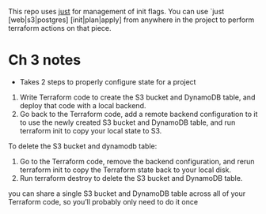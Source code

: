 This repo uses [just](https://github.com/casey/just) for management of init flags.  You can use `just [web|s3|postgres] [init|plan|apply] from anywhere in the project to perform terraform actions on that piece.

# Ch 3 notes
- Takes 2 steps to properly configure state for a project
1. Write Terraform code to create the S3 bucket and DynamoDB table, and deploy that code with a local backend.
2. Go back to the Terraform code, add a remote backend configuration to it to use the newly created S3 bucket and DynamoDB table, and run terraform init to copy your local state to S3.

To delete the S3 bucket and dynamodb table:
1. Go to the Terraform code, remove the backend configuration, and rerun terraform init to copy the Terraform state back to your local disk.
2. Run terraform destroy to delete the S3 bucket and DynamoDB table.

you can share a single S3 bucket and DynamoDB table across all of your Terraform code, so you’ll
probably only need to do it once
